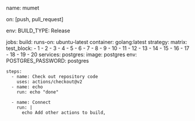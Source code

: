 name: mumet

on: [push, pull_request]

env:
  BUILD_TYPE: Release

jobs:
  build:
    runs-on: ubuntu-latest
    container: golang:latest
    strategy:
      matrix:
         test_block:
          - 1
          - 2
          - 3
          - 4
          - 5
          - 6
          - 7
          - 8
          - 9
          - 10
          - 11
          - 12
          - 13
          - 14
          - 15
          - 16
          - 17
          - 18
          - 19
          - 20
    services:
      postgres:
        image: postgres
        env:
          POSTGRES_PASSWORD: postgres

    steps:
      - name: Check out repository code
        uses: actions/checkout@v2
      - name: echo
        run: echo "done"

      - name: Connect
        run: |
          echo Add other actions to build,
